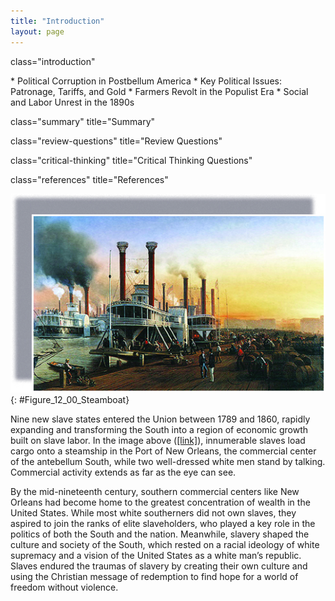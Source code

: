 ```yaml
---
title: "Introduction"
layout: page
---
```



<cnx-pi data-type="cnx.flag.introduction"> class="introduction" </cnx-pi>

<div data-type="abstract" markdown="1">
* Political Corruption in Postbellum America
* Key Political Issues: Patronage, Tariffs, and Gold
* Farmers Revolt in the Populist Era
* Social and Labor Unrest in the 1890s

</div>

<cnx-pi data-type="cnx.eoc">class="summary" title="Summary"</cnx-pi>

<cnx-pi data-type="cnx.eoc">class="review-questions" title="Review Questions"</cnx-pi>

<cnx-pi data-type="cnx.eoc">class="critical-thinking" title="Critical Thinking Questions"</cnx-pi>

<cnx-pi data-type="cnx.eoc">class="references" title="References"</cnx-pi>

 ![A painting depicts several large steamboats docked at New Orleans. Businessmen chat while slaves and dock workers load and unload large barrels of cargo.](../resources/CNX_History_12_00_Steamboat.jpg "Bateaux &#xE0; Vapeur G&#xE9;ant, la Nouvelle-Orl&#xE9;ans 1853 (Giant Steamboats at New Orleans, 1853), by Hippolyte Sebron, shows how New Orleans, at the mouth of the Mississippi River, was the primary trading hub for the cotton that fueled the growth of the southern economy."){: #Figure_12_00_Steamboat}

Nine new slave states entered the Union between 1789 and 1860, rapidly expanding and transforming the South into a region of economic growth built on slave labor. In the image above ([\[link\]](#Figure_12_00_Steamboat)), innumerable slaves load cargo onto a steamship in the Port of New Orleans, the commercial center of the antebellum South, while two well-dressed white men stand by talking. Commercial activity extends as far as the eye can see.

By the mid-nineteenth century, southern commercial centers like New Orleans had become home to the greatest concentration of wealth in the United States. While most white southerners did not own slaves, they aspired to join the ranks of elite slaveholders, who played a key role in the politics of both the South and the nation. Meanwhile, slavery shaped the culture and society of the South, which rested on a racial ideology of white supremacy and a vision of the United States as a white man’s republic. Slaves endured the traumas of slavery by creating their own culture and using the Christian message of redemption to find hope for a world of freedom without violence.

